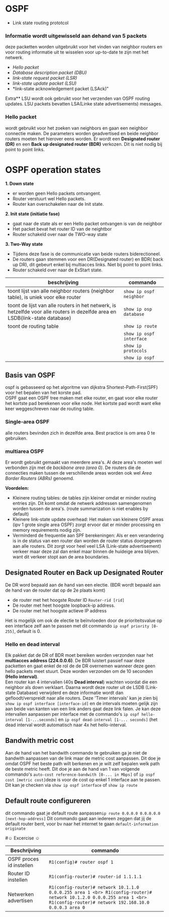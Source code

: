 # OSPF 
- Link state routing prototcol

### Informatie wordt uitgewisseld aan dehand van 5 packets
deze packetten worden uitgebruikt voor het vinden van neighbor routers en voor routing informatie uit te wisselen voor up-to-date te zijn met het netwerk.

- *Hello packet*  
- *Database description packet (DBU)*  
- *link-state request packet (LSR)* 
- *link-state update packet (LSU)*
- *link-state acknowledgement packet (LSAck)"
 
 
Extra** LSU wordt ook gebruikt voor het verzenden van OSPF routing updates. LSU packets bevatten LSA(Linke state advertisements) messages.

### Hello packet

wordt gebruikt voor het zoeken van neighbors en gaan een neighbor connectie maken. De parameters worden geadvertised en beide neighbor routers moeten het hierover eens worden. Er wordt een **Designated router (DR)** en een **Back up designated router (BDR)** verkozen. Dit is niet nodig bij point to point links.

 # OSPF operation states
 
 **1. Down state** 
- er worden geen Hello packets ontvangent.
- Router verstuurt wel Hello packets.
-  Router kan overschakelen naar de Init state.  

**2. Init state (initiatie fase)**  
 - gaat naar de state als er een Hello packet ontvangen is van de neighbor
 - Het packet bevat het router ID van de neightbor
 - Router schakeld over naar de TWO-way state  

**3. Two-Way state**  
 - Tijdens deze fase is de communicatie van beide routers biderectioneel.
 - De routers gaan stemmen voor een DR(Designated router) en BDR( back up DR), dit gebeurt enkel bij multiacces links. Niet bij point to point links.
 - Router schakeld over naar de ExStart state.
 
 
|beschrijving| commando|
|---|---|
|toont lijst van alle neighbor routers (neighbor table), is uniek voor elke router|`show ip ospf neighbor`|
|toont de lijst van alle routers in het netwerk, is hetzelfde voor alle routers in dezelfde area en LSDB(link-state database)| `show ip osp database`|
|toont de routing table|`show ip route`|
||`show ip ospf interface `|
||`show ip protocols`|
||`show ip ospf`|

## Basis van OSPF
ospf is gebasseerd op het algoritme van dijkstra Shortest-Path-First(SPF) voor het bepalen van het korste pad.  
OSPF gaat een OSPF tree maken met elke router, en gaat voor elke router het kortste pad berekenen voor elke node. Het kortste pad wordt want elke keer weggeschreven naar de routing table.

### Single-area OSPF
alle routers bevinden zich in dezelfde area. Best practice is om area 0 te gebruiken.

### multiarea OSPF
Er wordt gebruikt gemaakt van meerdere area's. Al deze area's moeten wel verbonden zijn met de *backbone area (area 0)*. De routers die de connecties maken tussen de verschillende areas worden ook wel *Area Border Routers (ABRs)* genoemd.

**Voordelen:**
- Kleinere routing tables: de tables zijn kleiner omdat er minder routing entries zijn. Dit komt omdat de netwerk addressen samengenomen worden tussen de area's. (route summarization is niet enables by default)
- Kleinere link-state update overhead: Het maken van kleinere OSPF areas (ipv 1 grote single area OSPF) zorgt ervoor dat er minder processing en memory requirements nodig zijn.
- Verminderd de frequentie aan SPF berekeningen: Als er een verandering is in de status van een router dan worden de router status doorgegeven aan alle routers. Dit zorgt voor heel veel LSA (Link-state advertisement) verkeer
maar deze zal dan enkel maar binnen de huideige area blijven. want dit verkeer stopt aan de area boundaries.  


## Designated Router en Back up Designated Router
De DR word bepaald aan de hand van een electie. (BDR wordt bepaald aan de hand van de router dat op de 2e plaats komt)
- de router met het hoogste Router ID `Router-rid [rid] `
- De router met heet hoogste loopback-ip address.
- De router met het hoogste actieve IP address  

 Het is mogelijk om ook de electie te beïnvloeden door de prioriteitsvalue op een interface zelf aan te passen met dit commando `ip ospf priority [0-255]`, default is 0.

 ### Hello en dead interval
 
Elk pakket dat de DR of BDR moet bereiken worden verzonden naar het **multiacces address (224.0.0.6)**. De BDR luistert passief naar deze packetten en gaat enkel de rol de de DR overnemen wanneer deze geen hello packets meet stuurt. Deze worden verzonden om de 10 seconden **(Hello interval)**.  
Een router kan 4 intervallen (40s **Dead interval**) wachten voordat die een neighbor als down verklaart. Daarna wordt deze router uit de LSDB (Link-state Database) verwijderd en deze informatie wordt dan gefloodt/verspreidt naar alle routers. Deze 'Timer intervals' kan je zien bij `show ip ospf interface [interface-id]` en de intervals moeten gelijk zijn aan beide van kanten van een link anders gaat deze link falen.
Je kan deze intervallen aanpassen per interface met de commando's `ip ospf hello-interval [1-...seconds]` en `ip ospf dead-interval [1-... seconds]` (het dead interval wordt automatisch naar 4x het hello-interval.



## Bandwith metric cost
Aan de hand van het bandwith commando te gebruiken ga je niet de bandwith aanpassen van de link maar de metric cost aanpassen. Dit doe je omdat OSPF het beste path wilt berkenen en je wilt zelf bepalen welk path de beste metric heeft. Dit doe je aan de hand van 1 van volgende commando's `auto-cost reference-bandwith [0-... in Mbps]` of `ip ospf cost [metric cost]`deze is voor de cost op enkel 1 interface aan te passen. Dit kan je checken via `show ip ospf interface` of `show ip route`

## Default route configureren

dit commando gaat je default route aanpassen`ip route 0.0.0.0 0.0.0.0.0 [next-hop-address]` 
Dit commando gaat aan iedereen zeggen dat jij de default router bent, voor bv naar het internet te gaan `default-information originate`

#☺ Excercise ☺

|Beschrijving|commando|
|---|---|
|OSPF proces id instellen| `R1(config)# router ospf 1`|
|Router ID instellen| `R1(config-router)# router-id 1.1.1.1`|
|Netwerken advertisen| `R1(config-router)# network 10.1.1.0 0.0.0.255 area 1 <br> R1(config-router)# network 10.1.2.0 0.0.0.255 area 1 <br> R1(config-router)# network 192.168.10.0 0.0.0.3 area 0`|

